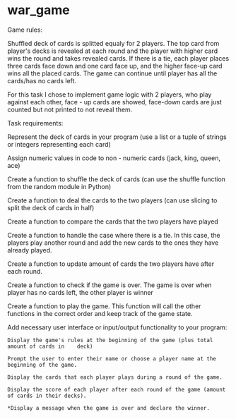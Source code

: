 # war_game

Game rules: 

Shuffled deck of cards is splitted equaly for 2 players. The top card from player's decks is revealed at each round and the player with higher card wins the round and takes revealed cards. If there is a tie, each player places three cards face down and one card face up, and the higher face-up card wins all the placed cards. The game can continue until player has all the cards/has no cards left.

For this task I chose to implement game logic with 2 players, who play against each other, face - up cards are showed, face-down cards are just counted but not printed to not reveal them.

Task requirements:

Represent the deck of cards in your program (use a list or a tuple of strings or integers representing each card)

Assign numeric values in code to non - numeric cards (jack, king, queen, ace)

Create a function to shuffle the deck of cards (can use the shuffle function from the random module in Python)

Create a function to deal the cards to the two players (can use slicing to split the deck of cards in half)

Create a function to compare the cards that the two players have played

Create a function to handle the case where there is a tie. In this case, the players play another round and add the new cards to the ones they have already played.

Create a function to update amount of cards the two players have after each round.

Create a function to check if the game is over. The game is over when player has no cards left, the other player is winner

Create a function to play the game. This function will call the other functions in the correct order and keep track of the game state.

Add necessary user interface or input/output functionality to your program:

	Display the game's rules at the beginning of the game (plus total amount of cards in 	deck)

	Prompt the user to enter their name or choose a player name at the beginning of the game.

	Display the cards that each player plays during a round of the game.
	
	Display the score of each player after each round of the game (amount of cards in their decks).

	*Display a message when the game is over and declare the winner.